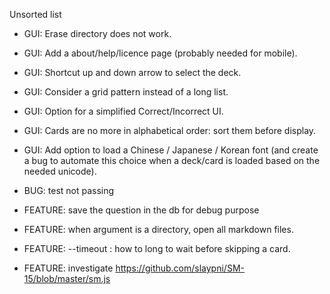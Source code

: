 Unsorted list

- GUI: Erase directory does not work.
- GUI: Add a about/help/licence page (probably needed for mobile).
- GUI: Shortcut up and down arrow to select the deck.
- GUI: Consider a grid pattern instead of a long list.
- GUI: Option for a simplified Correct/Incorrect UI.
- GUI: Cards are no more in alphabetical order: sort them before display.
- GUI: Add option to load a Chinese / Japanese / Korean font (and create a bug
  to automate this choice when a deck/card is loaded based on the needed
  unicode).

- BUG: test not passing

- FEATURE: save the question in the db for debug purpose
- FEATURE: when argument is a directory, open all markdown files.

- FEATURE: --timeout <seconds> : how to long to wait before skipping a card.
- FEATURE: investigate https://github.com/slaypni/SM-15/blob/master/sm.js
